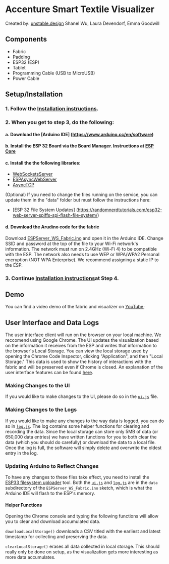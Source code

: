 # Accenture Smart Textile Visualizer
Created by: [unstable.design](http://unstable.design)
Shanel Wu, Laura Devendorf, Emma Goodwill


## Components
- Fabric
- Padding
- ESP32 (ESP)
- Tablet
- Programming Cable (USB to MicroUSB)
- Power Cable

## Setup/Installation

### 1. Follow the [Installation instructions](Documentation/AFtR-InstallDirections.pdf).

### 2. When you get to step 3, do the following:

#### a. Download the [Arduino IDE] (https://www.arduino.cc/en/software)

#### b. Install the ESP 32 Board via the Board Manager. Instructions at [ESP Core](https://github.com/espressif/arduino-esp32)

#### c. Install the the following libraries:

- [WebSocketsServer](https://github.com/Links2004/arduinoWebSockets)
- [ESPAsyncWebServer](https://github.com/me-no-dev/ESPAsyncWebServer)
- [AsyncTCP](https://github.com/me-no-dev/AsyncTCP)

(Optional) If you need to change the files running on the service, you can update them in the "data" folder but must follow the instructions here:

- [ESP 32 File System Updates] (https://randomnerdtutorials.com/esp32-web-server-spiffs-spi-flash-file-system/)


#### d. Download the Arudino code for the fabric
Download [ESPServer_WS_Fabric.ino](Release/ESPServer_WS_Fabric/ESPServer_WS_Fabric.ino) and open it in the Arduino IDE. Change SSID and password at the top of the file to your Wi-Fi network's information. The network must run on 2.4GHz (Wi-Fi 4) to be compatible with the ESP. The network also needs to use WEP or WPA/WPA2 Personal encryption (NOT WPA Enterprise). We recommend assigning a static IP to the ESP. 



### 3. Continue [Installation instructions](Documentation/AFtR-InstallDirections.pdf)at Step 4. 


## Demo
You can find a video demo of the fabric and visualizer on [YouTube](https://youtu.be/pV-8iuQ4Avs);


## User Interface and Data Logs
The user interface client will run on the browser on your local machine. We reccomend using Google Chrome. The UI updates the visualization based on the information it receives from the ESP and writes that information to the browser's Local Storage. You can view the local storage used by opening the Chrome Code Inspector, clicking "Application", and then "Local Storage." This data is used to show the history of interactions with the fabric and will be preserved even if Chrome is closed. An explanation of the user interface features can be found [here](Documentation/ui_explained.pdf).

### Making Changes to the UI
If you would like to make changes to the UI, please do so in the [`ui.js`](Release/ESPServer_WS_Fabric/data/ui.js) file. 

### Making Changes to the Logs
If you would like to make any changes to the way data is logged, you can do so in [`log.js`](Release/ESPServer_WS_Fabric/data/log.js). The log contains some helper functions for clearing and recording the data. Since the local storage can store only 5MB of data (or 650,000 data entries) we have written functions for you to both clear the data (which you should do carefully) or download the data to a local file. Once the log is full, the software will simply delete and overwrite the oldest entry in the log. 

### Updating Arduino to Reflect Changes
To have any changes to these files take effect, you need to install the [ESP33 filesystem uploader](https://github.com/me-no-dev/arduino-esp32fs-plugin) tool. Both the [`ui.js`](Release/ESPServer_WS_Fabric/data/ui.js) and [`log.js`](Release/ESPServer_WS_Fabric/data/log.js) are in the `data` subdirectory of the `ESPServer_WS_Fabric.ino` sketch, which is what the Arduino IDE will flash to the ESP's memory.

#### Helper Functions
Opening the Chrome console and typing the following functions will allow you to clear and download accumulated data.

`downloadLocalStorage()`
downloads a CSV titled with the earliest and latest timestamp for collecting and preserving the data. 

`clearLocalStorage()`
erases all data collected in local storage. This should really only be done on setup, as the visualization gets more interesting as more data accumulates.

